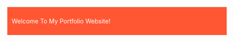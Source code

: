 <div style="background-color: #FF5733; padding: 10px;">
    <p style="color: white;">Welcome To My Portfolio Website!</p>
</div>

